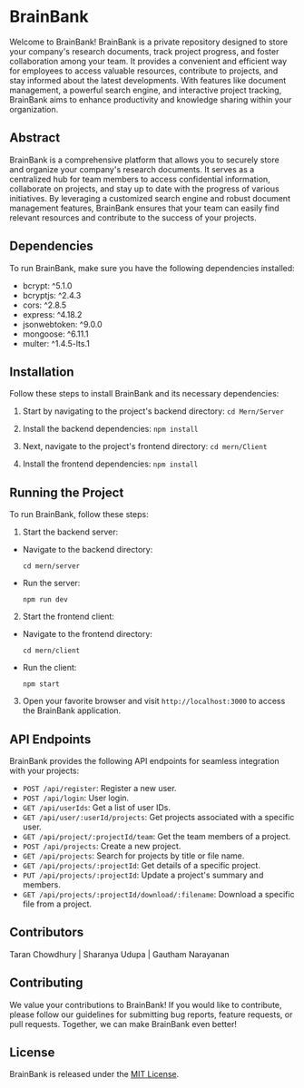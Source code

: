 # BrainBank

Welcome to BrainBank! BrainBank is a private repository designed to store your company's research documents, track project progress, and foster collaboration among your team. It provides a convenient and efficient way for employees to access valuable resources, contribute to projects, and stay informed about the latest developments. With features like document management, a powerful search engine, and interactive project tracking, BrainBank aims to enhance productivity and knowledge sharing within your organization.

## Abstract

BrainBank is a comprehensive platform that allows you to securely store and organize your company's research documents. It serves as a centralized hub for team members to access confidential information, collaborate on projects, and stay up to date with the progress of various initiatives. By leveraging a customized search engine and robust document management features, BrainBank ensures that your team can easily find relevant resources and contribute to the success of your projects.

## Dependencies

To run BrainBank, make sure you have the following dependencies installed:

- bcrypt: ^5.1.0
- bcryptjs: ^2.4.3
- cors: ^2.8.5
- express: ^4.18.2
- jsonwebtoken: ^9.0.0
- mongoose: ^6.11.1
- multer: ^1.4.5-lts.1

## Installation

Follow these steps to install BrainBank and its necessary dependencies:

1. Start by navigating to the project's backend directory:
  ```cd Mern/Server```

2. Install the backend dependencies:
  ```npm install```


3. Next, navigate to the project's frontend directory:
   ```cd mern/Client```

4. Install the frontend dependencies:
   ```npm install```

## Running the Project

To run BrainBank, follow these steps:

1. Start the backend server:
- Navigate to the backend directory:
  ```
  cd mern/server
  ```
- Run the server:
  ```
  npm run dev
  ```

2. Start the frontend client:
- Navigate to the frontend directory:
  ```
  cd mern/client
  ```
- Run the client:
  ```
  npm start
  ```

3. Open your favorite browser and visit `http://localhost:3000` to access the BrainBank application.

## API Endpoints

BrainBank provides the following API endpoints for seamless integration with your projects:

- `POST /api/register`: Register a new user.
- `POST /api/login`: User login.
- `GET /api/userIds`: Get a list of user IDs.
- `GET /api/user/:userId/projects`: Get projects associated with a specific user.
- `GET /api/project/:projectId/team`: Get the team members of a project.
- `POST /api/projects`: Create a new project.
- `GET /api/projects`: Search for projects by title or file name.
- `GET /api/projects/:projectId`: Get details of a specific project.
- `PUT /api/projects/:projectId`: Update a project's summary and members.
- `GET /api/projects/:projectId/download/:filename`: Download a specific file from a project.

## Contributors
Taran Chowdhury | Sharanya Udupa | Gautham Narayanan

## Contributing

We value your contributions to BrainBank! If you would like to contribute, please follow our guidelines for submitting bug reports, feature requests, or pull requests. Together, we can make BrainBank even better!

## License

BrainBank is released under the [MIT License](LICENSE). 
